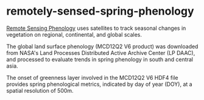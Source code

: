 # remotely-sensed-spring-phenology
[Remote Sensing Phenology](https://www.usgs.gov/special-topics/remote-sensing-phenology/science/remote-sensing-phenology) uses satellites to track seasonal changes in vegetation on regional, continental, and global scales.


The global land surface phenology (MCD12Q2 V6 product) was downloaded from NASA's Land Processes Distributed Active Archive Center (LP DAAC), and processed to evaluate trends in spring phenology in south and central asia.

The onset of greenness layer involved in the MCD12Q2 V6 HDF4 file provides spring phenological metrics, indicated by day of year (DOY), at a spatial resolution of 500m.
